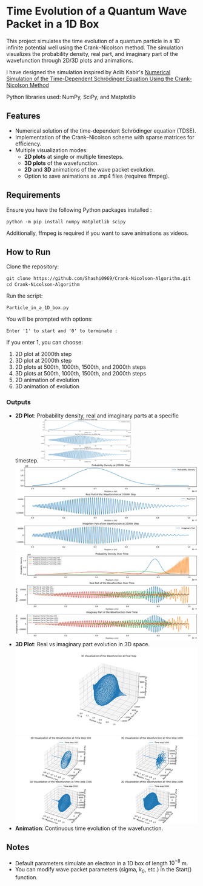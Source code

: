 # Time Evolution of a Quantum Wave Packet in a 1D Box

This project simulates the time evolution of a quantum particle in a 1D infinite potential well using the Crank–Nicolson method. The simulation visualizes the probability density, real part, and imaginary part of the wavefunction through 2D/3D plots and animations.

I have designed the simulation inspired by Adib Kabir's [Numerical Simulation of the Time-Dependent Schrödinger Equation Using the Crank-Nicolson Method](https://arxiv.org/pdf/2410.10060)

Python libraries used: NumPy, SciPy, and Matplotlib
## Features 
- Numerical solution of the time-dependent Schrödinger equation (TDSE).
- Implementation of the Crank–Nicolson scheme with sparse matrices for efficiency.
- Multiple visualization modes:
  - **2D plots** at single or multiple timesteps.
  - **3D plots** of the wavefunction.
  - **2D** and **3D** animations of the wave packet evolution.
  - Option to save animations as .mp4 files (requires ffmpeg).
## Requirements 
Ensure you have the following Python packages installed : 
```
python -m pip install numpy matplotlib scipy
```
Additionally, ffmpeg is required if you want to save animations as videos.
## How to Run 
Clone the repository:
```
git clone https://github.com/Shashi0969/Crank-Nicolson-Algorithm.git
cd Crank-Nicolson-Algorithm
```
Run the script:
```
Particle_in_a_1D_box.py
```
You will be prompted with options:
```
Enter '1' to start and '0' to terminate :
```
If you enter 1, you can choose:
1. 2D plot at 2000th step
2. 3D plot at 2000th step
3. 2D plots at 500th, 1000th, 1500th, and 2000th steps
4. 3D plots at 500th, 1000th, 1500th, and 2000th steps
5. 2D animation of evolution
6. 3D animation of evolution
### Outputs
- **2D Plot**: Probability density, real and imaginary parts at a specific timestep.
  <img src="Outputs/Figure_2.png" alt="Figure_2" width="50%"/>
  ![Figure_2](Outputs/Figure_2.png)
  ![Figure_4](Outputs/Figure_4.png)
- **3D Plot**: Real vs imaginary part evolution in 3D space.
  ![Figure_3](Outputs/Figure_3.png)
  ![Figure_5](Outputs/Figure_5.png)
- **Animation**: Continuous time evolution of the wavefunction.

## Notes
- Default parameters simulate an electron in a 1D box of length $10^{-8}$ m.
- You can modify wave packet parameters (sigma, $k_0$, etc.) in the Start() function.
